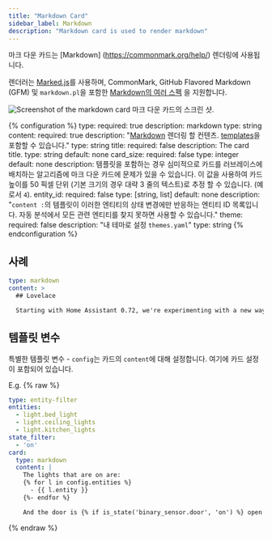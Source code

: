 ```yaml
---
title: "Markdown Card"
sidebar_label: Markdown
description: "Markdown card is used to render markdown"
---
```


마크 다운 카드는 [Markdown] (https://commonmark.org/help/) 렌더링에 사용됩니다. 

렌더러는 [Marked.js](https://marked.js.org)를 사용하며, CommonMark, GitHub Flavored Markdown (GFM) 및 `markdown.pl`을 포함한 [Markdown의 여러 스펙](https://marked.js.org/#/README.md#specifications) 을 지원합니다.
 	 

<p class='img'>
<img src='/images/lovelace/lovelace_markdown.png' alt='Screenshot of the markdown card'>
마크 다운 카드의 스크린 샷.
</p>

{% configuration %}
type:
  required: true
  description: markdown
  type: string
content:
  required: true
  description: "[Markdown](https://commonmark.org/help/) 렌더링 할 컨텐츠. [templates](/docs/configuration/templating/)을 포함할 수 있습니다."
  type: string
title:
  required: false
  description: The card title.
  type: string
  default: none
card_size:
  required: false
  type: integer
  default: none
  description: 템플릿을 포함하는 경우 심미적으로 카드를 러브레이스에 배치하는 알고리즘에 마크 다운 카드에 문제가 있을 수 있습니다. 이 값을 사용하여 카드 높이를 50 픽셀 단위 (기본 크기의 경우 대략 3 줄의 텍스트)로 추정 할 수 있습니다. (예로서 `4`).
entity_id:
  required: false
  type: [string, list]
  default: none
  description: "`content :`의 템플릿이 이러한 엔티티의 상태 변경에만 반응하는 엔티티 ID 목록입니다. 자동 분석에서 모든 관련 엔티티를 찾지 못하면 사용할 수 있습니다."
theme:
  required: false
  description: "내 테마로 설정 `themes.yaml`"
  type: string
{% endconfiguration %}

## 사례

```yaml
type: markdown
content: >
  ## Lovelace

  Starting with Home Assistant 0.72, we're experimenting with a new way of defining your interface. We're calling it the **Lovelace UI**.
```

## 템플릿 변수

특별한 템플릿 변수 - `config`는 카드의 `content`에 대해 설정합니다. 여기에 카드 설정이 포함되어 있습니다.

E.g.
{% raw %}
```yaml
type: entity-filter
entities:
  - light.bed_light
  - light.ceiling_lights
  - light.kitchen_lights
state_filter:
  - 'on'
card:
  type: markdown
  content: |
    The lights that are on are:
    {% for l in config.entities %}
      - {{ l.entity }}
    {%- endfor %}

    And the door is {% if is_state('binary_sensor.door', 'on') %} open {% else %} closed {% endif %}.
```
{% endraw %}
